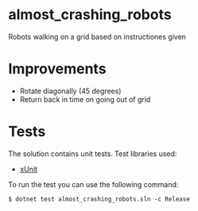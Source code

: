# almost_crashing_robots
Robots walking on a grid based on instructiones given

# Improvements
- Rotate diagonally (45 degrees)
- Return back in time on going out of grid

# Tests
The solution contains unit tests.
Test libraries used:
- [xUnit](https://xunit.net/)

To run the test you can use the following command:

```
$ dotnet test almost_crashing_robots.sln -c Release
```
